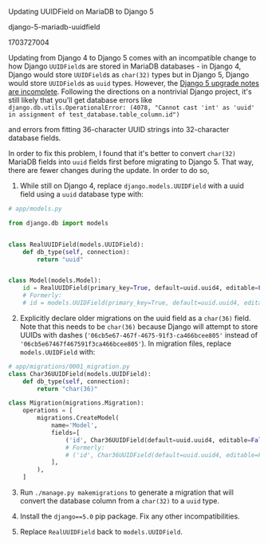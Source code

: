 Updating UUIDField on MariaDB to Django 5

django-5-mariadb-uuidfield

1703727004

Updating from Django 4 to Django 5 comes with an incompatible change to how
Django `UUIDField`s are stored in MariaDB databases - in Django 4, Django
would store `UUIDField`s as `char(32)` types but in Django 5, Django would
store `UUIDField`s as `uuid` types.  However, the [Django 5 upgrade notes are
incomplete](https://docs.djangoproject.com/en/5.0/releases/5.0/#migrating-uuidfield).  Following
the directions on a nontrivial Django project, it's still likely that
you'll get database errors like
`django.db.utils.OperationalError: (4078, "Cannot cast 'int' as 'uuid' in assignment of test_database.table_column.id")`

and errors from fitting 36-character UUID strings into 32-character database
fields.

In order to fix this problem, I found that it's better to convert `char(32)`
MariaDB fields into `uuid` fields first before migrating to Django 5.  That
way, there are fewer changes during the update.  In order to do so,

1.  While still on Django 4, replace `django.models.UUIDField` with a uuid
field using a `uuid` database type with:

```python
# app/models.py

from django.db import models


class RealUUIDField(models.UUIDField):
    def db_type(self, connection):
        return "uuid"


class Model(models.Model):
    id = RealUUIDField(primary_key=True, default=uuid.uuid4, editable=False)
    # Formerly:
    # id = models.UUIDField(primary_key=True, default=uuid.uuid4, editable=False)
```

2.  Explicitly declare older migrations on the uuid field as a `char(36)`
field.  Note that this needs to be `char(36)` because Django will attempt to
store UUIDs with dashes (`'06cb5e67-467f-4675-91f3-ca466bcee805'` instead of
`'06cb5e67467f467591f3ca466bcee805'`).  In migration files, replace `models.UUIDField`
with:

```python
# app/migrations/0001_migration.py
class Char36UUIDField(models.UUIDField):
    def db_type(self, connection):
        return "char(36)"

class Migration(migrations.Migration):
    operations = [
        migrations.CreateModel(
            name='Model',
            fields=[
                ('id', Char36UUIDField(default=uuid.uuid4, editable=False, primary_key=True, serialize=False)),
                # Formerly:
                # ('id', Char36UUIDField(default=uuid.uuid4, editable=False, primary_key=True, serialize=False)),
            ],
        ),
    ]
```

3.  Run `./manage.py makemigrations` to generate a migration that will convert
the database column from a `char(32)` to a `uuid` type.

4.  Install the `django==5.0` pip package.  Fix any other incompatibilities.

5.  Replace `RealUUIDField` back to `models.UUIDField`.
